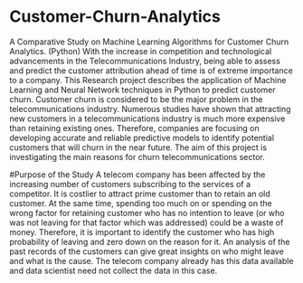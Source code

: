 # Customer-Churn-Analytics
A Comparative Study on Machine Learning Algorithms for Customer Churn Analytics. (Python)
With the increase in competition and technological advancements in the Telecommunications Industry, being able to assess and predict the customer attribution ahead of time is of extreme importance to a company. This Research project describes the application of Machine Learning and Neural Network techniques in Python to predict customer churn. Customer churn is considered to be the major problem in the telecommunications industry. Numerous studies have shown that attracting new customers in a telecommunications industry is much more expensive than retaining existing ones. Therefore, companies are focusing on developing accurate and reliable predictive models to identify potential customers that will churn in the near future. The aim of this project is investigating the main reasons for churn telecommunications sector.

#Purpose of the Study
A telecom company has been affected by the increasing number of customers subscribing to the services of a competitor. It is costlier to attract prime customer than to retain an old customer. At the same time, spending too much on or spending on the wrong factor for retaining customer who has no intention to leave (or who was not leaving for that factor which was addressed) could be a waste of money. Therefore, it is important to identify the customer who has high probability of leaving and zero down on the reason for it. An analysis of the past records of the customers can give great insights on who might leave and what is the cause. The telecom company already has this data available and data scientist need not collect the data in this case.
